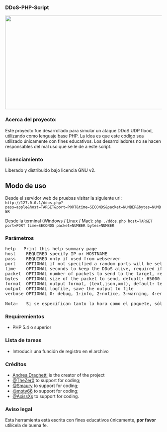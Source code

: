 ### DDoS-PHP-Script ###

<div>
  <img src="https://insidetrade.co/wp-content/media/2020/02/DOS-Attack.png" width="600" height="300"/>
</div>

### Acerca del proyecto: ###
Este proyecto fue desarrollado para simular un ataque DDoS UDP flood, utilizando como lenguaje base PHP. La idea es que este código sea utilizado únicamente con fines educativos. Los desarrolladores no se hacen responsables del mal uso que se le de a este script.

### Licenciamiento ###
Liberado y distribuido bajo licencia GNU v2.

## Modo de uso ###
Desde el servidor web de pruebas visitar la siguiente url:
`http://127.0.0.1/ddos.php?pass=apple&host=TARGET&port=PORT&time=SECONDS&packet=NUMBER&bytes=NUMBER`

Desde la terminal (Windows / Linux / Mac):
`php ./ddos.php host=TARGET port=PORT time=SECONDS packet=NUMBER bytes=NUMBER`

### Parámetros ###
<pre>help	Print this help summary page
host	REQUIRED specify IP or HOSTNAME
pass	REQUIRED only if used from webserver
port	OPTIONAL if not specified a random ports will be selected
time	OPTIONAL seconds to keep the DDoS alive, required if packet is not used
packet	OPTIONAL number of packets to send to the target, required if time is not used
bytes	OPTIONAL size of the packet to send, defualt: 65000
format	OPTIONAL output format, (text,json,xml), default: text
output	OPTIONAL logfile, save the output to file
verbose	OPTIONAL 0: debug, 1:info, 2:notice, 3:warning, 4:error, default: info

Nota: 	Si se especifican tanto la hora como el paquete, sólo se utilizará la hora.
</pre>

### Requiremientos ###
- PHP 5.4 o superior

### Lista de tareas ###
- Introducir una función de registro en el archivo

### Créditos ###
* [Andrea Draghetti](https://twitter.com/AndreaDraghetti) is the creator of the project
* [@TheZer0](https://github.com/TheZ3ro) to support for coding;
* [@Smaury](https://github.com/smaury) to support for coding;
* [@moty66](https://github.com/moty66) to support for coding;
* [@AxissXs](https://github.com/AxissXs) to support for coding.

### Aviso legal ###
Esta herramienta está escrita con fines educativos únicamente, **por favor** utilícela de buena fe.

